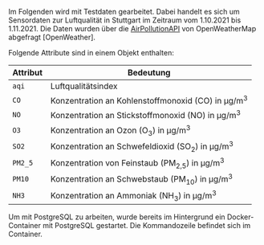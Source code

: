 Im Folgenden wird mit Testdaten gearbeitet.
Dabei handelt es sich um Sensordaten zur Luftqualität in Stuttgart im Zeitraum vom 1.10.2021 bis 1.11.2021.
Die Daten wurden über die [AirPollutionAPI](https://openweathermap.org/api/air-pollution) von OpenWeatherMap abgefragt [OpenWeather].

Folgende Attribute sind in einem Objekt enthalten:

| Attribut | Bedeutung                                                            |
| -------- | -------------------------------------------------------------------- |
| `aqi`    | Luftqualitätsindex                                                   |
| `CO`     | Konzentration an Kohlenstoffmonoxid (CO) in μg/m<sup>3</sup>         |
| `NO`     | Konzentration an Stickstoffmonoxid (NO) in μg/m<sup>3</sup>          |
| `O3`     | Konzentration an Ozon (O<sub>3</sub>) in μg/m<sup>3</sup>            |
| `SO2`    | Konzentration an Schwefeldioxid (SO<sub>2</sub>) in μg/m<sup>3</sup> |
| `PM2_5`  | Konzentration von Feinstaub (PM<sub>2,5</sub>) in μg/m<sup>3</sup>   |
| `PM10`   | Konzentration an Schwebstaub (PM<sub>10</sub>) in μg/m<sup>3</sup>   |
| `NH3`    | Konzentration an Ammoniak (NH<sub>3</sub>) in μg/m<sup>3</sup>       |

Um mit PostgreSQL zu arbeiten, wurde bereits im Hintergrund ein Docker-Container mit PostgreSQL gestartet.
Die Kommandozeile befindet sich im Container.
